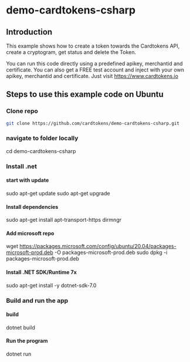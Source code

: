 # demo-cardtokens-csharp

## Introduction
This example shows how to create a token towards the Cardtokens API, create a cryptogram, get status and delete the Token. 

You can run this code directly using a predefined apikey, merchantid and certificate. You can also get a FREE test account and inject with your own apikey, merchantid and certificate. Just visit https://www.cardtokens.io

## Steps to use this example code on Ubuntu

### Clone repo
```bash
git clone https://github.com/cardtokens/demo-cardtokens-csharp.git
```

### navigate to folder locally
cd demo-cardtokens-csharp

### Install .net
#### start with update
sudo apt-get update
sudo apt-get upgrade

#### Install dependencies
sudo apt-get install apt-transport-https dirmngr

#### Add microsoft repo
wget https://packages.microsoft.com/config/ubuntu/20.04/packages-microsoft-prod.deb -O packages-microsoft-prod.deb
sudo dpkg -i packages-microsoft-prod.deb

#### Install .NET SDK/Runtime 7x
sudo apt-get install -y dotnet-sdk-7.0

### Build and run the app
#### build
dotnet build

#### Run the program
dotnet run

